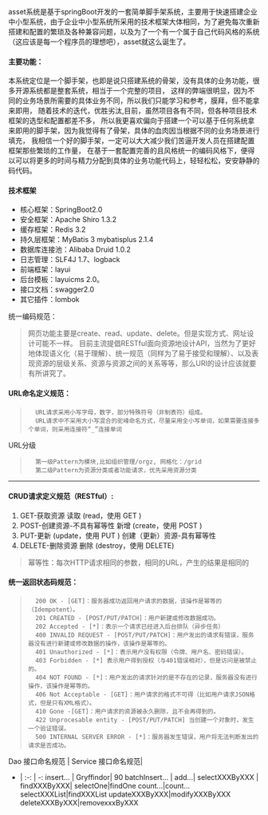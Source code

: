 
asset系统是基于springBoot开发的一套简单脚手架系统，主要用于快速搭建企业中小型系统，由于企业中小型系统所采用的技术框架大体相同，为了避免每次重新搭建和配置的繁琐及各种兼容问题，以及为了一个有一个属于自己代码风格的系统（这应该是每一个程序员的理想吧），asset就这么诞生了。


#### 主要功能：
   本系统定位是一个脚手架，也即是说只搭建系统的骨架，没有具体的业务功能，很多开源系统都是整套系统，相当于一个完整的项目，   这样的弊端很明显，因为不同的业务场景所需要的具体业务不同，所以我们只能学习和参考，膜拜，但不能拿来即用，   随着技术的迭代，优胜劣汰,目前，虽然项目各有不同，但各种项目技术框架的选型和配置都差不多，   所以我更喜欢偏向于搭建一个可以基于任何系统拿来即用的脚手架，因为我觉得有了骨架，具体的血肉因当根据不同的业务场景进行填充，   我相信一个好的脚手架，一定可以大大减少我们苦逼开发人员在搭建配置框架那些繁琐的工作量，   在基于一套配置完善的且风格统一的编码风格下，便得以可以将更多的时间与精力分配到具体的业务功能代码上，轻轻松松，安安静静的码代码。


#### 技术框架

   * 核心框架：SpringBoot2.0
   * 安全框架：Apache Shiro 1.3.2
   * 缓存框架：Redis 3.2
   * 持久层框架：MyBatis 3 mybatisplus 2.1.4
   * 数据库连接池：Alibaba Druid 1.0.2
   * 日志管理：SLF4J 1.7、logback
   * 前端框架：layui
   * 后台模板：layuicms 2.0。
   * 接口文档：swagger2.0
   * 其它插件：lombok

统一编码规范：
>网页功能主要是create、read、update、delete。但是实现方式、网址设计可能不一样。
>目前主流提倡RESTful面向资源地设计API，当然为了更好地体现语义化（易于理解）、统一规范（同样为了易于接受和理解）、以及表现资源的层级关系、资源与资源之间的关系等等，那么URI的设计应该就要有所讲究了。

  
#### URL命名定义规范：

>       URL请求采用小写字母，数字，部分特殊符号（非制表符）组成。  
>       URL请求中不采用大小写混合的驼峰命名方式，尽量采用全小写单词，如果需要连接多个单词，则采用连接符“_”连接单词
URL分级
>       第一级Pattern为模块,比如组织管理/orgz, 网格化：/grid
>       第二级Pattern为资源分类或者功能请求，优先采用资源分类
  ****
#### CRUD请求定义规范（RESTful）:  
   1.  GET-获取资源
     读取 (read，使用 GET )
   2.  POST-创建资源-不具有幂等性
    新增 (create，使用 POST )
   3.  PUT-更新 (update，使用 PUT )
    创建（更新）资源-具有幂等性
   4. DELETE-删除资源
    删除 (destroy，使用 DELETE)
>幂等性：每次HTTP请求相同的参数，相同的URL，产生的结果是相同的

#### 统一返回状态码规范：
>       200 OK - [GET]：服务器成功返回用户请求的数据，该操作是幂等的（Idempotent）。
>       201 CREATED - [POST/PUT/PATCH]：用户新建或修改数据成功。
>       202 Accepted - [*]：表示一个请求已经进入后台排队（异步任务）
>       400 INVALID REQUEST - [POST/PUT/PATCH]：用户发出的请求有错误，服务器没有进行新建或修改数据的操作，该操作是幂等的。
>       401 Unauthorized - [*]：表示用户没有权限（令牌、用户名、密码错误）。
>       403 Forbidden - [*] 表示用户得到授权（与401错误相对），但是访问是被禁止的。
>       404 NOT FOUND - [*]：用户发出的请求针对的是不存在的记录，服务器没有进行操作，该操作是幂等的。
>       406 Not Acceptable - [GET]：用户请求的格式不可得（比如用户请求JSON格式，但是只有XML格式）。
>       410 Gone -[GET]：用户请求的资源被永久删除，且不会再得到的。
>       422 Unprocesable entity - [POST/PUT/PATCH] 当创建一个对象时，发生一个验证错误。
>       500 INTERNAL SERVER ERROR - [*]：服务器发生错误，用户将无法判断发出的请求是否成功。

Dao 接口命名规范   |  Service 接口命名规范|
  - | :-: | -: 
insert... | Gryffindor| 90 
 batchInsert... | add...| 
selectXXXByXXX | findXXXByXXX| 
selectOne|findOne
count...|count...
selectXXXList|findXXXList
updateXXXByXXX|modifyXXXByXXX
deleteXXXByXXX|removexxxByXXX










